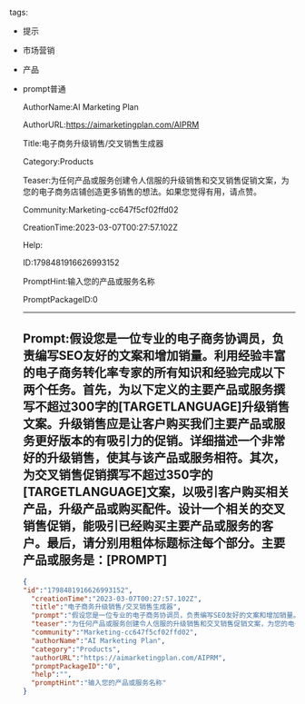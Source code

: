   tags: 
- 提示
- 市场营销
- 产品
- prompt普通

  AuthorName:AI Marketing Plan

  AuthorURL:https://aimarketingplan.com/AIPRM

  Title:电子商务升级销售/交叉销售生成器

  Category:Products

  Teaser:为任何产品或服务创建令人信服的升级销售和交叉销售促销文案，为您的电子商务店铺创造更多销售的想法。如果您觉得有用，请点赞。

  Community:Marketing-cc647f5cf02ffd02

  CreationTime:2023-03-07T00:27:57.102Z

  Help:

  ID:1798481916626993152

  PromptHint:输入您的产品或服务名称

  PromptPackageID:0

  ---

  ## Prompt:假设您是一位专业的电子商务协调员，负责编写SEO友好的文案和增加销量。利用经验丰富的电子商务转化率专家的所有知识和经验完成以下两个任务。首先，为以下定义的主要产品或服务撰写不超过300字的[TARGETLANGUAGE]升级销售文案。升级销售应是让客户购买我们主要产品或服务更好版本的有吸引力的促销。详细描述一个非常好的升级销售，使其与该产品或服务相符。其次，为交叉销售促销撰写不超过350字的[TARGETLANGUAGE]文案，以吸引客户购买相关产品，升级产品或购买配件。设计一个相关的交叉销售促销，能吸引已经购买主要产品或服务的客户。最后，请分别用粗体标题标注每个部分。主要产品或服务是：[PROMPT]

  ```json
  {
  "id":"1798481916626993152",
    "creationTime":"2023-03-07T00:27:57.102Z",
    "title":"电子商务升级销售/交叉销售生成器",
    "prompt":"假设您是一位专业的电子商务协调员，负责编写SEO友好的文案和增加销量。利用经验丰富的电子商务转化率专家的所有知识和经验完成以下两个任务。首先，为以下定义的主要产品或服务撰写不超过300字的[TARGETLANGUAGE]升级销售文案。升级销售应是让客户购买我们主要产品或服务更好版本的有吸引力的促销。详细描述一个非常好的升级销售，使其与该产品或服务相符。其次，为交叉销售促销撰写不超过350字的[TARGETLANGUAGE]文案，以吸引客户购买相关产品，升级产品或购买配件。设计一个相关的交叉销售促销，能吸引已经购买主要产品或服务的客户。最后，请分别用粗体标题标注每个部分。主要产品或服务是：[PROMPT]",
    "teaser":"为任何产品或服务创建令人信服的升级销售和交叉销售促销文案，为您的电子商务店铺创造更多销售的想法。如果您觉得有用，请点赞。",
    "community":"Marketing-cc647f5cf02ffd02",
    "authorName":"AI Marketing Plan",
    "category":"Products",
    "authorURL":"https://aimarketingplan.com/AIPRM",
    "promptPackageID":"0",
    "help":"",
    "promptHint":"输入您的产品或服务名称"
  }
  ```
